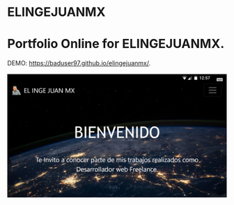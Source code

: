 

# ELINGEJUANMX
# Portfolio Online for ELINGEJUANMX.

DEMO: https://baduser97.github.io/elingejuanmx/.
<br>
<br>
<img src="https://github.com/BadUser97/elingejuanmx/blob/master/DEMO.png?raw=true">

